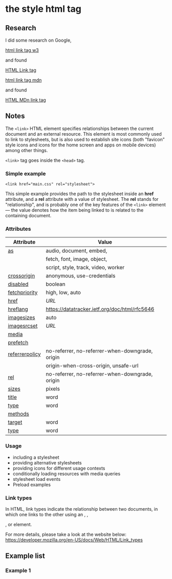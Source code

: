 # the **style** html tag

## Research

I did some research on Google,

[html link tag w3](https://www.google.com/search?q=link+html+tag+example+w3)

and found

[HTML Link tag](https://www.w3schools.com/tags/tag_link.asp)

[html link tag mdn](https://www.google.com/search?q=link+html+tag+example+mdn)

and found

[HTML MDn link tag](https://developer.mozilla.org/en-US/docs/Web/HTML/Element/link)

## Notes

The `<link>` HTML element specifies relationships between the current document and an external resource. This element is most commonly used to link to stylesheets, but is also used to establish site icons (both "favicon" style icons and icons for the home screen and apps on mobile devices) among other things.

`<link>` tag goes inside the `<head>` tag.

### Simple example

```html:
<link href="main.css" rel="stylesheet">
```

This simple example provides the path to the stylesheet inside an **href** attribute, and a **rel** attribute with a value of stylesheet. The **rel** stands for "relationship", and is probably one of the key features of the `<link>` element — the value denotes how the item being linked to is related to the containing document.

### Attributes

| Attribute                 | Value                                           |
| ------------------------- | ----------------------------------------------- |
| <ins>as</ins>             | audio, document, embed,                         |
|                           | fetch, font, image, object,                     |
|                           | script, style, track, video, worker             |
| <ins>crossorigin</ins>    | anonymous, use-credentials                      |
| <ins>disabled</ins>       | boolean                                         |
| <ins>fetchpriority</ins>  | high, low, auto                                 |
| <ins>href</ins>           | _URL_                                           |
| <ins>hreflang</ins>       | https://datatracker.ietf.org/doc/html/rfc5646   |
| <ins>imagesizes</ins>     | auto                                            |
| <ins>imagesrcset</ins>    | _URL_                                           |
| <ins>media</ins>          |                                                 |
| <ins>prefetch</ins>       |                                                 |
| <ins>referrerpolicy</ins> | no-referrer, no-referrer-when-downgrade, origin |
|                           | origin-when-cross-origin, unsafe-url            |
| <ins>rel</ins>            | no-referrer, no-referrer-when-downgrade, origin |
| <ins>sizes</ins>          | pixels                                          |
| <ins>title</ins>          | word                                            |
| <ins>type</ins>           | word                                            |
| <ins>methods </ins>       |                                                 |
| <ins>target </ins>        | word                                            |
| <ins>type</ins>           | word                                            |

### Usage

- including a stylesheet
- providing alternative stylesheets
- providing icons for different usage contexts
- conditionally loading resources with media queries
- stylesheet load events
- Preload examples

### Link types

In HTML, link types indicate the relationship between two documents, in which one links to the other using an <a>, <area>, <form>, or <link> element.

For more details, please take a look at the website below:
https://developer.mozilla.org/en-US/docs/Web/HTML/Link_types

## Example list

### Example 1

```html:

```
